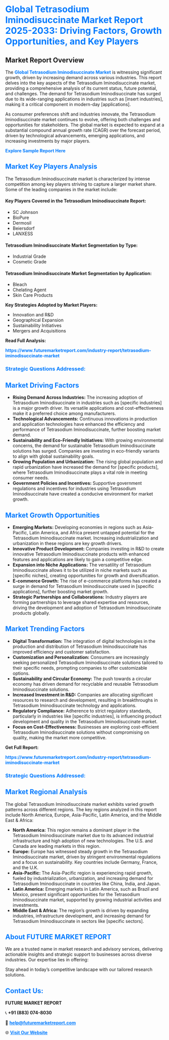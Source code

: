 <h1 style="color: #007BFF;">Global Tetrasodium Iminodisuccinate Market Report 2025-2033: Driving Factors, Growth Opportunities, and Key Players</h1>

<section id="overview">
<h2>Market Report Overview</h2>
<p>The <a href="https://www.futuremarketreport.com/industry-report/tetrasodium-iminodisuccinate-market" style="color: #007BFF; text-decoration: none;"><strong>Global Tetrasodium Iminodisuccinate Market</strong></a> is witnessing significant growth, driven by increasing demand across various industries. This report delves into the key aspects of the Tetrasodium Iminodisuccinate market, providing a comprehensive analysis of its current status, future potential, and challenges. The demand for Tetrasodium Iminodisuccinate has surged due to its wide-ranging applications in industries such as [insert industries], making it a critical component in modern-day [applications].</p>
<p>As consumer preferences shift and industries innovate, the Tetrasodium Iminodisuccinate market continues to evolve, offering both challenges and opportunities for stakeholders. The global market is expected to expand at a substantial compound annual growth rate (CAGR) over the forecast period, driven by technological advancements, emerging applications, and increasing investments by major players.</p>
</section>

<section id="overview">
<p><a href="https://www.futuremarketreport.com/request-sample/reportId=56971" style="color: #007BFF; text-decoration: none;"><strong>Explore Sample Report Here</strong></a></p>
</section>

<section id="key-players">
<h2 style="color: #007BFF;">Market Key Players Analysis</h2>
<p>The Tetrasodium Iminodisuccinate market is characterized by intense competition among key players striving to capture a larger market share. Some of the leading companies in the market include:</p>
<h4>Key Players Covered in the Tetrasodium Iminodisuccinate Report:</h4>
<ul><li>SC Johnson</li><li>BioPure</li><li>Dermosil</li><li>Beiersdorf</li><li>LANXESS</li></ul>
<h4>Tetrasodium Iminodisuccinate Market Segmentation by Type:</h4>
<ul><li>Industrial Grade</li><li>Cosmetic Grade</li></ul>

<h4>Tetrasodium Iminodisuccinate Market Segmentation by Application:</h4>
<ul><li>Bleach</li><li>Chelating Agent</li><li>Skin Care Products</li></ul>
<p><strong>Key Strategies Adopted by Market Players:</strong></p>
<ul>
<li>Innovation and R&D</li>
<li>Geographical Expansion</li>
<li>Sustainability Initiatives</li>
<li>Mergers and Acquisitions</li>
</ul>
</section>

<section>
<p><strong>Read Full Analysis: </strong></p><a href="https://www.futuremarketreport.com/industry-report/tetrasodium-iminodisuccinate-market" style="color: #007BFF; text-decoration: none;"><strong>https://www.futuremarketreport.com/industry-report/tetrasodium-iminodisuccinate-market</strong></a>
<h3 style="color: #007BFF;">Strategic Questions Addressed:</h3>
</section>

<section id="driving-factors">
<h2 style="color: #007BFF;">Market Driving Factors</h2>
<ul>
<li><strong>Rising Demand Across Industries:</strong> The increasing adoption of Tetrasodium Iminodisuccinate in industries such as [specific industries] is a major growth driver. Its versatile applications and cost-effectiveness make it a preferred choice among manufacturers.</li>
<li><strong>Technological Advancements:</strong> Continuous innovations in production and application technologies have enhanced the efficiency and performance of Tetrasodium Iminodisuccinate, further boosting market demand.</li>
<li><strong>Sustainability and Eco-Friendly Initiatives:</strong> With growing environmental concerns, the demand for sustainable Tetrasodium Iminodisuccinate solutions has surged. Companies are investing in eco-friendly variants to align with global sustainability goals.</li>
<li><strong>Growing Population and Urbanization:</strong> The rising global population and rapid urbanization have increased the demand for [specific products], where Tetrasodium Iminodisuccinate plays a vital role in meeting consumer needs.</li>
<li><strong>Government Policies and Incentives:</strong> Supportive government regulations and incentives for industries using Tetrasodium Iminodisuccinate have created a conducive environment for market growth.</li>
</ul>
</section>

<section id="growth-opportunities">
<h2 style="color: #007BFF;">Market Growth Opportunities</h2>
<ul>
<li><strong>Emerging Markets:</strong> Developing economies in regions such as Asia-Pacific, Latin America, and Africa present untapped potential for the Tetrasodium Iminodisuccinate market. Increasing industrialization and urbanization in these regions are key growth drivers.</li>
<li><strong>Innovative Product Development:</strong> Companies investing in R&D to create innovative Tetrasodium Iminodisuccinate products with enhanced features and applications are likely to gain a competitive edge.</li>
<li><strong>Expansion into Niche Applications:</strong> The versatility of Tetrasodium Iminodisuccinate allows it to be utilized in niche markets such as [specific niches], creating opportunities for growth and diversification.</li>
<li><strong>E-commerce Growth:</strong> The rise of e-commerce platforms has created a surge in demand for Tetrasodium Iminodisuccinate used in [specific applications], further boosting market growth.</li>
<li><strong>Strategic Partnerships and Collaborations:</strong> Industry players are forming partnerships to leverage shared expertise and resources, driving the development and adoption of Tetrasodium Iminodisuccinate products globally.</li>
</ul>
</section>

<section id="trending-factors">
<h2 style="color: #007BFF;">Market Trending Factors</h2>
<ul>
<li><strong>Digital Transformation:</strong> The integration of digital technologies in the production and distribution of Tetrasodium Iminodisuccinate has improved efficiency and customer satisfaction.</li>
<li><strong>Customization and Personalization:</strong> Consumers are increasingly seeking personalized Tetrasodium Iminodisuccinate solutions tailored to their specific needs, prompting companies to offer customizable options.</li>
<li><strong>Sustainability and Circular Economy:</strong> The push towards a circular economy has driven demand for recyclable and reusable Tetrasodium Iminodisuccinate solutions.</li>
<li><strong>Increased Investment in R&D:</strong> Companies are allocating significant resources to research and development, resulting in breakthroughs in Tetrasodium Iminodisuccinate technology and applications.</li>
<li><strong>Regulatory Compliance:</strong> Adherence to strict regulatory standards, particularly in industries like [specific industries], is influencing product development and quality in the Tetrasodium Iminodisuccinate market.</li>
<li><strong>Focus on Cost-Effectiveness:</strong> Businesses are exploring cost-efficient Tetrasodium Iminodisuccinate solutions without compromising on quality, making the market more competitive.</li>
</ul>
</section>

<section>
<p><strong>Get Full Report: </strong></p><a href="https://www.futuremarketreport.com/industry-report/tetrasodium-iminodisuccinate-market" style="color: #007BFF; text-decoration: none;"><strong>https://www.futuremarketreport.com/industry-report/tetrasodium-iminodisuccinate-market</strong></a>
<h3 style="color: #007BFF;">Strategic Questions Addressed:</h3>
</section>


<section id="regional-analysis">
<h2 style="color: #007BFF;">Market Regional Analysis</h2>
<p>The global Tetrasodium Iminodisuccinate market exhibits varied growth patterns across different regions. The key regions analyzed in this report include North America, Europe, Asia-Pacific, Latin America, and the Middle East & Africa:</p>
<ul>
<li><strong>North America:</strong> This region remains a dominant player in the Tetrasodium Iminodisuccinate market due to its advanced industrial infrastructure and high adoption of new technologies. The U.S. and Canada are leading markets in this region.</li>
<li><strong>Europe:</strong> Europe has witnessed steady growth in the Tetrasodium Iminodisuccinate market, driven by stringent environmental regulations and a focus on sustainability. Key countries include Germany, France, and the U.K.</li>
<li><strong>Asia-Pacific:</strong> The Asia-Pacific region is experiencing rapid growth, fueled by industrialization, urbanization, and increasing demand for Tetrasodium Iminodisuccinate in countries like China, India, and Japan.</li>
<li><strong>Latin America:</strong> Emerging markets in Latin America, such as Brazil and Mexico, present significant opportunities for the Tetrasodium Iminodisuccinate market, supported by growing industrial activities and investments.</li>
<li><strong>Middle East & Africa:</strong> The region’s growth is driven by expanding industries, infrastructure development, and increasing demand for Tetrasodium Iminodisuccinate in sectors like [specific sectors].</li>
</ul>
</section>

<footer>
<h2 style="color: #007BFF;">About FUTURE MARKET REPORT</h2>
<p>We are a trusted name in market research and advisory services, delivering actionable insights and strategic support to businesses across diverse industries. Our expertise lies in offering:</p>

<p>Stay ahead in today’s competitive landscape with our tailored research solutions.</p>

<h2 style="color: #007BFF;">Contact Us:</h2>
<p><strong>FUTURE MARKET REPORT</strong></p>
<p>📞 <strong>+91 (883) 074-8030</strong></p>
<p>📧 <strong><a href="mailto:help@futuremarketreport.com" style="color: #007BFF;">help@futuremarketreport.com</a></strong></p>
<p>🌐 <strong><a href="https://www.futuremarketreport.com/" style="color: #007BFF;">Visit Our Website</a></strong></p>
</footer>